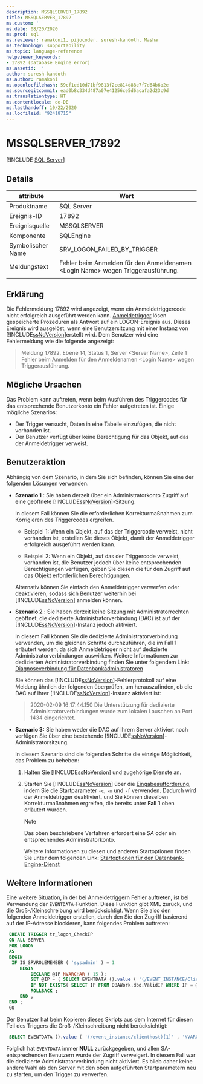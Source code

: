 ```yaml
---
description: MSSQLSERVER_17892
title: MSSQLSERVER_17892
ms.custom: ''
ms.date: 08/20/2020
ms.prod: sql
ms.reviewer: ramakoni1, pijocoder, suresh-kandoth, Masha
ms.technology: supportability
ms.topic: language-reference
helpviewer_keywords:
- 17892 (Database Engine error)
ms.assetid: ''
author: suresh-kandoth
ms.author: ramakoni
ms.openlocfilehash: 59cf1ed10d71bf9813f2ce814d88e7f7d64b6b2e
ms.sourcegitcommit: ead0b8c334d487a07e41256ce5d6acafa2d23c9d
ms.translationtype: HT
ms.contentlocale: de-DE
ms.lasthandoff: 10/22/2020
ms.locfileid: "92418715"
---
```

# <a name="mssqlserver_17892"></a>MSSQLSERVER_17892
 [!INCLUDE [SQL Server](../../includes/applies-to-version/sqlserver.md)]

## <a name="details"></a>Details

|attribute|Wert|
|---|---|
|Produktname|SQL Server|
|Ereignis-ID|17892|
|Ereignisquelle|MSSQLSERVER|
|Komponente|SQLEngine|
|Symbolischer Name|SRV_LOGON_FAILED_BY_TRIGGER|
|Meldungstext|Fehler beim Anmelden für den Anmeldenamen \<Login Name> wegen Triggerausführung.|
||

## <a name="explanation"></a>Erklärung

Die Fehlermeldung 17892 wird angezeigt, wenn ein Anmeldetriggercode nicht erfolgreich ausgeführt werden kann. [Anmeldetrigger](/sql/relational-databases/triggers/logon-triggers) lösen gespeicherte Prozeduren als Antwort auf ein LOGON-Ereignis aus. Dieses Ereignis wird ausgelöst, wenn eine Benutzersitzung mit einer Instanz von [!INCLUDE[ssNoVersion](../../includes/ssnoversion-md.md)]erstellt wird. Dem Benutzer wird eine Fehlermeldung wie die folgende angezeigt:

> Meldung 17892, Ebene 14, Status 1, Server \<Server Name>, Zeile 1  
Fehler beim Anmelden für den Anmeldenamen \<Login Name> wegen Triggerausführung.

## <a name="possible-causes"></a>Mögliche Ursachen

Das Problem kann auftreten, wenn beim Ausführen des Triggercodes für das entsprechende Benutzerkonto ein Fehler aufgetreten ist. Einige mögliche Szenarios:

- Der Trigger versucht, Daten in eine Tabelle einzufügen, die nicht vorhanden ist.
- Der Benutzer verfügt über keine Berechtigung für das Objekt, auf das der Anmeldetrigger verweist.

## <a name="user-action"></a>Benutzeraktion

Abhängig von dem Szenario, in dem Sie sich befinden, können Sie eine der folgenden Lösungen verwenden.

- **Szenario 1** : Sie haben derzeit über ein Administratorkonto Zugriff auf eine geöffnete [!INCLUDE[ssNoVersion](../../includes/ssnoversion-md.md)]-Sitzung.

  In diesem Fall können Sie die erforderlichen Korrekturmaßnahmen zum Korrigieren des Triggercodes ergreifen.

  - Beispiel 1: Wenn ein Objekt, auf das der Triggercode verweist, nicht vorhanden ist, erstellen Sie dieses Objekt, damit der Anmeldetrigger erfolgreich ausgeführt werden kann.

  - Beispiel 2: Wenn ein Objekt, auf das der Triggercode verweist, vorhanden ist, die Benutzer jedoch über keine entsprechenden Berechtigungen verfügen, geben Sie diesen die für den Zugriff auf das Objekt erforderlichen Berechtigungen.  
  
  Alternativ können Sie einfach den Anmeldetrigger verwerfen oder deaktivieren, sodass sich Benutzer weiterhin bei [!INCLUDE[ssNoVersion](../../includes/ssnoversion-md.md)] anmelden können.  

- **Szenario 2** : Sie haben derzeit keine Sitzung mit Administratorrechten geöffnet, die dedizierte Administratorverbindung (DAC) ist auf der [!INCLUDE[ssNoVersion](../../includes/ssnoversion-md.md)]-Instanz jedoch aktiviert.

    In diesem Fall können Sie die dedizierte Administratorverbindung verwenden, um die gleichen Schritte durchzuführen, die im Fall 1 erläutert werden, da sich Anmeldetrigger nicht auf dedizierte Administratorverbindungen auswirken. Weitere Informationen zur dedizierten Administratorverbindung finden Sie unter folgendem Link: [Diagnoseverbindung für Datenbankadministratoren](/sql/database-engine/configure-windows/diagnostic-connection-for-database-administrators)

    Sie können das [!INCLUDE[ssNoVersion](../../includes/ssnoversion-md.md)]-Fehlerprotokoll auf eine Meldung ähnlich der folgenden überprüfen, um herauszufinden, ob die DAC auf Ihrer [!INCLUDE[ssNoVersion](../../includes/ssnoversion-md.md)]-Instanz aktiviert ist:

    > 2020-02-09 16:17:44.150 Die Unterstützung für dedizierte Administratorverbindungen wurde zum lokalen Lauschen an Port 1434 eingerichtet.  

- **Szenario 3:** Sie haben weder die DAC auf Ihrem Server aktiviert noch verfügen Sie über eine bestehende [!INCLUDE[ssNoVersion](../../includes/ssnoversion-md.md)]-Administratorsitzung.

    In diesem Szenario sind die folgenden Schritte die einzige Möglichkeit, das Problem zu beheben:
  
    1. Halten Sie [!INCLUDE[ssNoVersion](../../includes/ssnoversion-md.md)] und zugehörige Dienste an.
    2. Starten Sie [!INCLUDE[ssNoVersion](../../includes/ssnoversion-md.md)] über die [Eingabeaufforderung](/previous-versions/sql/sql-server-2008-r2/ms180965(v=sql.105)), indem Sie die Startparameter `-c`, `-m` und `-f` verwenden. Dadurch wird der Anmeldetrigger deaktiviert, und Sie können dieselben Korrekturmaßnahmen ergreifen, die bereits unter **Fall 1** oben erläutert wurden.
  
        > [!NOTE]
        > Das oben beschriebene Verfahren erfordert eine *SA* oder ein entsprechendes Administratorkonto.
  
         Weitere Informationen zu diesen und anderen Startoptionen finden Sie unter dem folgenden Link: [Startoptionen für den Datenbank-Engine-Dienst](/sql/database-engine/configure-windows/database-engine-service-startup-options)

## <a name="more-information"></a>Weitere Informationen

Eine weitere Situation, in der bei Anmeldetriggern Fehler auftreten, ist bei Verwendung der `EVENTDATA`-Funktion. Diese Funktion gibt XML zurück, und die Groß-/Kleinschreibung wird berücksichtigt.  Wenn Sie also den folgenden Anmeldetrigger erstellen, durch den Sie den Zugriff basierend auf der IP-Adresse blockieren, kann folgendes Problem auftreten:

``` sql
 CREATE TRIGGER tr_logon_CheckIP  
 ON ALL SERVER  
 FOR LOGON  
 AS
 BEGIN
  IF IS_SRVROLEMEMBER ( 'sysadmin' ) = 1  
     BEGIN
         DECLARE @IP NVARCHAR ( 15 );  
         SET @IP = ( SELECT EVENTDATA ().value ( '(/EVENT_INSTANCE/ClientHost)[1]' , 'NVARCHAR(15)' ));  
         IF NOT EXISTS( SELECT IP FROM DBAWork.dbo.ValidIP WHERE IP = @IP )  
         ROLLBACK ;  
     END ;  
 END ;  
 GO
```

Der Benutzer hat beim Kopieren dieses Skripts aus dem Internet für diesen Teil des Triggers die Groß-/Kleinschreibung nicht berücksichtigt:

```sql
 SELECT EVENTDATA ().value ( '(/event_instance/clienthost)[1]' , 'NVARCHAR(15)' ));  
```

Folglich hat `EVENTDATA` immer **NULL** zurückgegeben, und allen SA-entsprechenden Benutzern wurde der Zugriff verweigert. In diesem Fall war die dedizierte Administratorverbindung nicht aktiviert. Es blieb daher keine andere Wahl als den Server mit den oben aufgeführten Startparametern neu zu starten, um den Trigger zu verwerfen.
